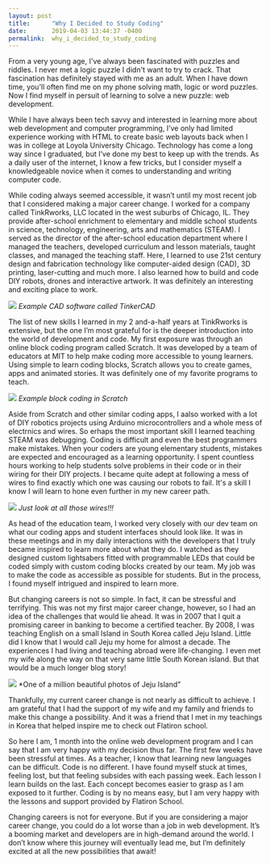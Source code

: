 ```yaml
---
layout: post
title:      "Why I Decided to Study Coding"
date:       2019-04-03 13:44:37 -0400
permalink:  why_i_decided_to_study_coding
---
```


From a very young age, I've always been fascinated with puzzles and riddles.  I never met a logic puzzle I didn't want to try to crack.  That fascination has definitely stayed with me as an adult.  When I have down time, you'll often find me on my phone solving math, logic or word puzzles.  Now I find myself in persuit of learning to solve a new puzzle: web development.  

While I have always been tech savvy and interested in learning more about web development and computer programming, I’ve only had limited experience working with HTML to create basic web layouts back when I was in college at Loyola University Chicago.  Technology has come a long way since I graduated, but I’ve done my best to keep up with the trends.  As a daily user of the internet, I know a few tricks, but I consider myself a knowledgeable novice when it comes to understanding and writing computer code.

While coding always seemed accessible, it wasn’t until my most recent job that I considered making a major career change.  I worked for a company called TinkRworks, LLC located in the west suburbs of Chicago, IL.  They provide after-school enrichment to elementary and middle school students in science, technology, engineering, arts and mathematics (STEAM).  I served as the director of the after-school education department where I managed the teachers, developed curriculum and lesson materials, taught classes, and managed the teaching staff.  Here, I learned to use 21st century design and fabrication technology like computer-aided design (CAD), 3D printing, laser-cutting and much more.  I also learned how to build and code DIY robots, drones and interactive artwork.  It was definitely an interesting and exciting place to work.  

![](https://i.all3dp.com/wp-content/uploads/2016/03/27111347/tinkercad_astropi.jpg)
*Example CAD software called TinkerCAD*

The list of new skills I learned in my 2 and-a-half years at TinkRworks is extensive, but the one I’m most grateful for is the deeper introduction into the world of development and code.  My first exposure was through an online block coding program called Scratch.  It was developed by a team of educators at MIT to help make coding more accessible to young learners.  Using simple to learn coding blocks, Scratch allows you to create games, apps and animated stories.  It was definitely one of my favorite programs to teach.  

![](https://opensource.com/sites/default/files/styles/image-full-size/public/lead-images/scratch-programming-interface-gaming.jpg)
*Example block coding in Scratch*

Aside from Scratch and other similar coding apps, I aalso worked with a lot of DIY robotics projects using Arduino microcontrollers and a whole mess of electrnics and wires.  So erhaps the most important skill I learned teaching STEAM was debugging.  Coding is difficult and even the best programmers make mistakes.  When your coders are young elementary students, mistakes are expected and encouraged as a learning opportunity.  I spent countless hours working to help students solve problems in their code or in their wiring for their DIY projects.  I became quite adept at following a mess of wires to find exactly which one was causing our robots to fail.  It's a skill I know I will learn to hone even further in my new career path.  

![](https://lifeofahomeschoolersite.files.wordpress.com/2018/01/0-02-01-46631c0308f650ba97afc343709fdbb27f10dbd4643fe021bee9c020e70b9ffa_full1.jpg)
*Just look at all those wires!!!*

As head of the education team, I worked very closely with our dev team on what our coding apps and student interfaces should look like.  It was in these meetings and in my daily interactions with the developers that I truly became inspired to learn more about what they do.  I watched as they designed custom lightsabers fitted with programmable LEDs that could be coded simply with custom coding blocks created by our team.  My job was to make the code as accessible as possible for students.  But in the process, I found myself intrigued and inspired to learn more.  

But changing careers is not so simple.  In fact, it can be stressful and terrifying.  This was not my first major career change, however, so I had an idea of the challenges that would lie ahead.  It was in 2007 that I quit a promising career in banking to become a certified teacher.  By 2008, I was teaching English on a small Island in South Korea called Jeju Island.  Little did I know that I would call Jeju my home for almost a decade.  The experiences I had living and teaching abroad were life-changing.  I even met my wife along the way on that very same little South Korean island.   But that would be a much longer blog story!

![](https://farm7.staticflickr.com/6002/5983290258_f504ffdb11_b.jpg)
*One of a million beautiful photos of Jeju Island"

Thankfully, my current career change is not nearly as difficult to achieve.  I am grateful that I had the support of my wife and my family and friends to make this change a possibility.  And it was a friend that I met in my teachings in Korea that helped inspire me to check out Flatiron school.  

So here I am, 1 month into the online web development program and I can say that I am very happy with my decision thus far.  The first few weeks have been stressful at times.  As a teacher, I know that learning new languages can be difficult.  Code is no different.  I have found myself stuck at times, feeling lost, but that feeling subsides with each passing week.  Each lesson I learn builds on the last.  Each concept becomes easier to grasp as I am exposed to it further.  Coding is by no means easy, but I am very happy with the lessons and support provided by Flatiron School.  

Changing careers is not for everyone.  But if you are considering a major career change, you could do a lot worse than a job in web development.  It’s a booming market and developers are in high-demand around the world.  I don’t know where this journey will eventually lead me, but I’m definitely excited at all the new possibilities that await!

